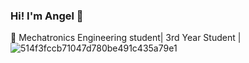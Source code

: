 ### Hi! I'm Angel 👋

🔭 Mechatronics Engineering student| 3rd Year Student | 
![514f3fccb71047d780be491c435a79e1](https://github.com/manaloanghell/manaloanghell/assets/157549014/e2ab85a8-7374-4997-b139-e97fba086db3)


